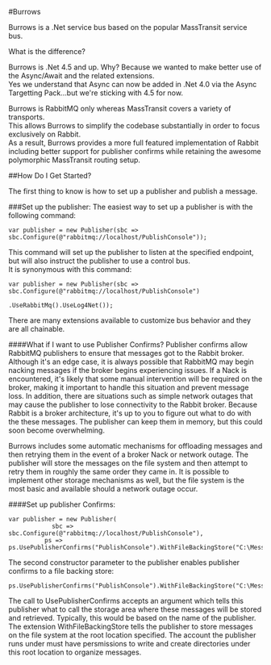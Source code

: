 #Burrows

Burrows is a .Net service bus based on the popular MassTransit service bus.

What is the difference?

Burrows is .Net 4.5 and up.  Why?  Because we wanted to make better use of the Async/Await and the related extensions.  
Yes we understand that Async can now be added in .Net 4.0 via the Async Targetting Pack...but we're sticking with 4.5 for now.

Burrows is RabbitMQ only whereas MassTransit covers a variety of transports.  
This allows Burrows to simplify the codebase substantially in order to focus exclusively on Rabbit.  
As a result, Burrows provides a more full featured implementation of Rabbit including better support for publisher confirms while retaining the awesome polymorphic MassTransit routing setup.

##How Do I Get Started?

The first thing to know is how to set up a publisher and publish a message.

###Set up the publisher:
The easiest way to set up a publisher is with the following command:

	var publisher = new Publisher(sbc => sbc.Configure(@"rabbitmq://localhost/PublishConsole"));

This command will set up the publisher to listen at the specified endpoint, but will also instruct the publisher to use a control bus.  
It is synonymous with this command:

	var publisher = new Publisher(sbc => sbc.Configure(@"rabbitmq://localhost/PublishConsole")
												  .UseRabbitMq().UseLog4Net());

There are many extensions available to customize bus behavior and they are all chainable.

####What if I want to use Publisher Confirms?
Publisher confirms allow RabbitMQ publishers to ensure that messages got to the Rabbit broker.  Although it's an edge case, it is always possible that RabbitMQ may begin 
nacking messages if the broker begins experiencing issues.  If a Nack is encountered, it's likely that some manual intervention will be required on the broker, making it
important to handle this situation and prevent message loss.  In addition, there are situations such as simple network outages that may cause the publisher to lose 
connectivity to the Rabbit broker.  Because Rabbit is a broker architecture, it's up to you to figure out what to do with the these messages.  The publisher can keep 
them in memory, but this could soon become overwhelming.  

Burrows includes some automatic mechanisms for offloading messages and then retrying them in the event of a broker Nack or network outage.  The publisher will store 
the messages on the file system and then attempt to retry them in roughly the same order they came in.  It is possible to implement other storage mechanisms as well,
but the file system is the most basic and available should a network outage occur. 

####Set up publisher Confirms:

	var publisher = new Publisher(
				sbc => sbc.Configure(@"rabbitmq://localhost/PublishConsole"),
              ps => ps.UsePublisherConfirms("PublishConsole").WithFileBackingStore("C:\MessageBackup"));     

The second constructor parameter to the publisher enables publisher confirms to a file backing store: 

	ps.UsePublisherConfirms("PublishConsole").WithFileBackingStore("C:\MessageBackup")    

The call to UsePublisherConfirms accepts an argument which tells this publisher what to call the storage area where these messages will be stored and retrieved.
Typically, this would be based on the name of the publisher.  The extension WithFileBackingStore tells the publisher to store messages on the file system at the root
location specified.  The account the publisher runs under must have persmissions to write and create directories under this root location to organize messages.